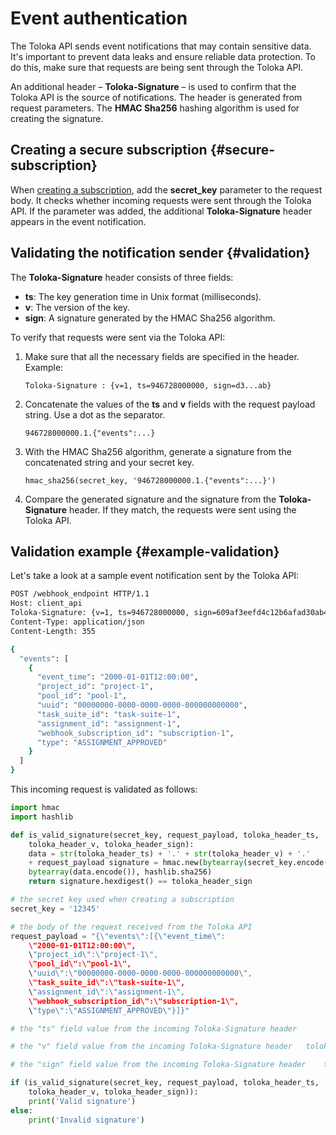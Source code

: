 # Event authentication

The Toloka API sends event notifications that may contain sensitive data. It's important to prevent data leaks and ensure reliable data protection. To do this, make sure that requests are being sent through the Toloka API.

An additional header – **Toloka-Signature** – is used to confirm that the Toloka API is the source of notifications. The header is generated from request parameters. The **HMAC Sha256** hashing algorithm is used for creating the signature.

## Creating a secure subscription {#secure-subscription}

When [creating a subscription](put-webhook-subscriptions.md), add the **secret_key** parameter to the request body. It checks whether incoming requests were sent through the Toloka API. If the parameter was added, the additional **Toloka-Signature** header appears in the event notification.

## Validating the notification sender {#validation}

The **Toloka-Signature** header consists of three fields:
- **ts**: The key generation time in Unix format (milliseconds).
- **v**: The version of the key.
- **sign**: A signature generated by the HMAC Sha256 algorithm.

To verify that requests were sent via the Toloka API:

1. Make sure that all the necessary fields are specified in the header. Example:
    ```
    Toloka-Signature : {v=1, ts=946728000000, sign=d3...ab}
    ```

1. Concatenate the values of the **ts** and **v** fields with the request payload string. Use a dot as the separator.
    ```
    946728000000.1.{"events":...}
    ```

1. With the HMAC Sha256 algorithm, generate a signature from the concatenated string and your secret key.
    ```
    hmac_sha256(secret_key, '946728000000.1.{"events":...}')
    ```

1. Compare the generated signature and the signature from the **Toloka-Signature** header. If they match, the requests were sent using the Toloka API.

## Validation example {#example-validation}

Let's take a look at a sample event notification sent by the Toloka API:

```bash
POST /webhook_endpoint HTTP/1.1
Host: client_api
Toloka-Signature: {v=1, ts=946728000000, sign=609af3eefd4c12b6afad30ab456efcd21f}
Content-Type: application/json
Content-Length: 355

{
  "events": [
    {
      "event_time": "2000-01-01T12:00:00",
      "project_id": "project-1",
      "pool_id": "pool-1",
      "uuid": "00000000-0000-0000-0000-000000000000",
      "task_suite_id": "task-suite-1",
      "assignment_id": "assignment-1",
      "webhook_subscription_id": "subscription-1",
      "type": "ASSIGNMENT_APPROVED"
    }
  ]
}


```

This incoming request is validated as follows:

```python
import hmac
import hashlib

def is_valid_signature(secret_key, request_payload, toloka_header_ts,
    toloka_header_v, toloka_header_sign):
    data = str(toloka_header_ts) + '.' + str(toloka_header_v) + '.'
    + request_payload signature = hmac.new(bytearray(secret_key.encode()),
    bytearray(data.encode()), hashlib.sha256)
    return signature.hexdigest() == toloka_header_sign

# the secret key used when creating a subscription
secret_key = '12345'

# the body of the request received from the Toloka API
request_payload = "{\"events\":[{\"event_time\":
    \"2000-01-01T12:00:00\",
    \"project_id\":\"project-1\",
    \"pool_id\":\"pool-1\",
    \"uuid\":\"00000000-0000-0000-0000-000000000000\",
    \"task_suite_id\":\"task-suite-1\",
    \"assignment_id\":\"assignment-1\",
    \"webhook_subscription_id\":\"subscription-1\",
    \"type\":\"ASSIGNMENT_APPROVED\"}]}"

# the "ts" field value from the incoming Toloka-Signature header               toloka_header_ts = 946728000000

# the "v" field value from the incoming Toloka-Signature header   toloka_header_v = 1

# the "sign" field value from the incoming Toloka-Signature header    toloka_header_sign = '609af3eefd4c12b6afad30ab456efcd21f'

if (is_valid_signature(secret_key, request_payload, toloka_header_ts,
    toloka_header_v, toloka_header_sign)):
    print('Valid signature')
else:
    print('Invalid signature')

```
